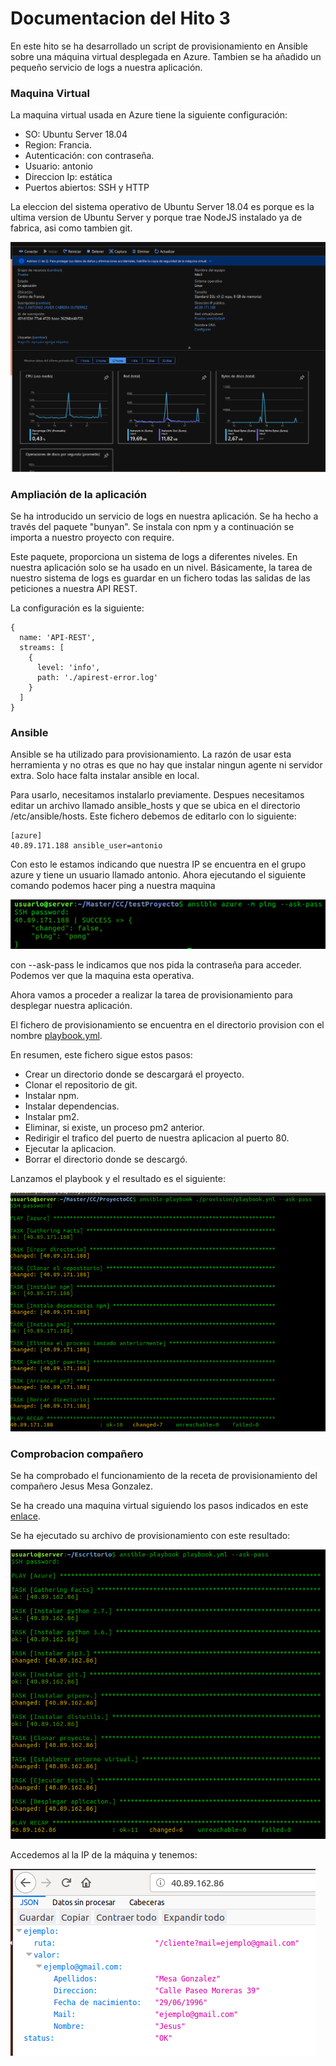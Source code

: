 # Documentacion del Hito 3

En este hito se ha desarrollado un script de provisionamiento en Ansible sobre una máquina virtual desplegada en Azure. Tambien se ha añadido un pequeño servicio de logs a nuestra aplicación.

### Maquina Virtual

La maquina virtual usada en Azure tiene la siguiente configuración:

* SO: Ubuntu Server 18.04
* Region: Francia.
* Autenticación: con contraseña.
* Usuario: antonio
* Direccion Ip: estática
* Puertos abiertos: SSH y HTTP

La eleccion del sistema operativo de Ubuntu Server 18.04 es porque es la ultima version de Ubuntu Server y porque trae NodeJS instalado ya de fabrica, asi como tambien git.

![alt text](./img/maquina.png)

### Ampliación de la aplicación

Se ha introducido un servicio de logs en nuestra aplicación. Se ha hecho a través del paquete "bunyan". Se instala con npm y a continuación se importa a nuestro proyecto con require.

Este paquete, proporciona un sistema de logs a diferentes niveles. En nuestra aplicación solo se ha usado en un nivel. Básicamente, la tarea de nuestro sistema de logs es guardar en un fichero todas las salidas de las peticiones a nuestra API REST.

La configuración es la siguiente:
```
{
  name: 'API-REST',
  streams: [
    {
      level: 'info',
      path: './apirest-error.log'           
    }
  ]
}
```

### Ansible

Ansible se ha utilizado para provisionamiento. La razón de usar esta herramienta y no otras es que no hay que instalar ningun agente ni servidor extra. Solo hace falta instalar ansible en local.

Para usarlo, necesitamos instalarlo previamente. Despues necesitamos editar un archivo llamado ansible_hosts y que se ubica en el directorio /etc/ansible/hosts. Este fichero debemos de editarlo con lo siguiente:

```
[azure]
40.89.171.188 ansible_user=antonio
```
Con esto le estamos indicando que nuestra IP se encuentra en el grupo azure y tiene un usuario llamado antonio. Ahora ejecutando el siguiente comando podemos hacer ping a nuestra maquina

![alt text](./img/ping.png)

con --ask-pass le indicamos que nos pida la contraseña para acceder. Podemos ver que la maquina esta operativa.

Ahora vamos a proceder a realizar la tarea de provisionamiento para desplegar nuestra aplicación.

El fichero de provisionamiento se encuentra en el directorio provision con el nombre [playbook.yml](./../provision/playbook.yml).

En resumen, este fichero sigue estos pasos:

* Crear un directorio donde se descargará el proyecto.
* Clonar el repositorio de git.
* Instalar npm.
* Instalar dependencias.
* Instalar pm2.
* Eliminar, si existe, un proceso pm2 anterior.
* Redirigir el trafico del puerto de nuestra aplicacion al puerto 80.
* Ejecutar la aplicacion.
* Borrar el directorio donde se descargó.

Lanzamos el playbook y el resultado es el siguiente:

![alt text](./img/provision.png)



### Comprobacion compañero

Se ha comprobado el funcionamiento de la receta de provisionamiento del compañero Jesus Mesa Gonzalez.

Se ha creado una maquina virtual siguiendo los pasos indicados en este [enlace](https://github.com/mesagon/Proyecto-CC-MII#provisionamiento-de-m%C3%A1quinas-virtuales).

Se ha ejecutado su archivo de provisionamiento con este resultado:

![alt text](./img/provisionjesus.png)

Accedemos al la IP de la máquina y tenemos:

![alt text](./img/ipjesus.png)
